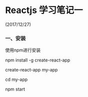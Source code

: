 # Reactjs 学习笔记一

\(2017/12/27\)

### 一、安装

使用npm进行安装

npm install -g create-react-app

create-react-app my-app

cd my-app

npm start





